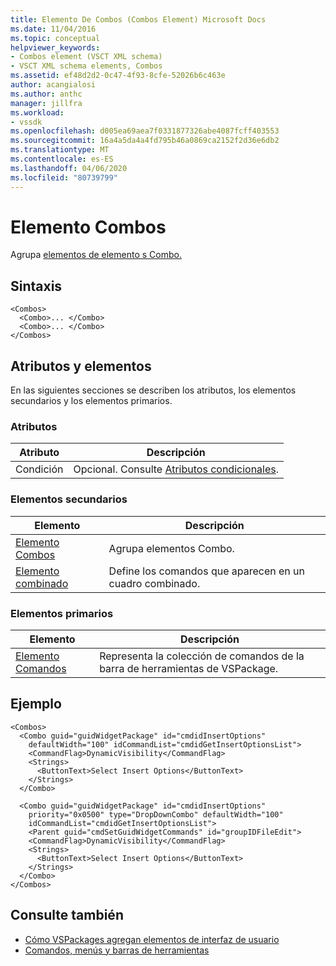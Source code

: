 ```yaml
---
title: Elemento De Combos (Combos Element) Microsoft Docs
ms.date: 11/04/2016
ms.topic: conceptual
helpviewer_keywords:
- Combos element (VSCT XML schema)
- VSCT XML schema elements, Combos
ms.assetid: ef48d2d2-0c47-4f93-8cfe-52026b6c463e
author: acangialosi
ms.author: anthc
manager: jillfra
ms.workload:
- vssdk
ms.openlocfilehash: d005ea69aea7f0331877326abe4087fcff403553
ms.sourcegitcommit: 16a4a5da4a4fd795b46a0869ca2152f2d36e6db2
ms.translationtype: MT
ms.contentlocale: es-ES
ms.lasthandoff: 04/06/2020
ms.locfileid: "80739799"
---
```

# <a name="combos-element"></a>Elemento Combos
Agrupa [elementos de elemento s Combo.](../extensibility/combo-element.md)

## <a name="syntax"></a>Sintaxis

```
<Combos>
  <Combo>... </Combo>
  <Combo>... </Combo>
</Combos>
```

## <a name="attributes-and-elements"></a>Atributos y elementos
 En las siguientes secciones se describen los atributos, los elementos secundarios y los elementos primarios.

### <a name="attributes"></a>Atributos

|Atributo|Descripción|
|---------------|-----------------|
|Condición|Opcional. Consulte [Atributos condicionales](../extensibility/vsct-xml-schema-conditional-attributes.md).|

### <a name="child-elements"></a>Elementos secundarios

|Elemento|Descripción|
|-------------|-----------------|
|[Elemento Combos](../extensibility/combos-element.md)|Agrupa elementos Combo.|
|[Elemento combinado](../extensibility/combo-element.md)|Define los comandos que aparecen en un cuadro combinado.|

### <a name="parent-elements"></a>Elementos primarios

|Elemento|Descripción|
|-------------|-----------------|
|[Elemento Comandos](../extensibility/commands-element.md)|Representa la colección de comandos de la barra de herramientas de VSPackage.|

## <a name="example"></a>Ejemplo

```
<Combos>
  <Combo guid="guidWidgetPackage" id="cmdidInsertOptions"
    defaultWidth="100" idCommandList="cmdidGetInsertOptionsList">
    <CommandFlag>DynamicVisibility</CommandFlag>
    <Strings>
      <ButtonText>Select Insert Options</ButtonText>
    </Strings>
  </Combo>

  <Combo guid="guidWidgetPackage" id="cmdidInsertOptions"
    priority="0x0500" type="DropDownCombo" defaultWidth="100"
    idCommandList="cmdidGetInsertOptionsList">
    <Parent guid="cmdSetGuidWidgetCommands" id="groupIDFileEdit">
    <CommandFlag>DynamicVisibility</CommandFlag>
    <Strings>
      <ButtonText>Select Insert Options</ButtonText>
    </Strings>
  </Combo>
</Combos>
```

## <a name="see-also"></a>Consulte también
- [Cómo VSPackages agregan elementos de interfaz de usuario](../extensibility/internals/how-vspackages-add-user-interface-elements.md)
- [Comandos, menús y barras de herramientas](../extensibility/internals/commands-menus-and-toolbars.md)
